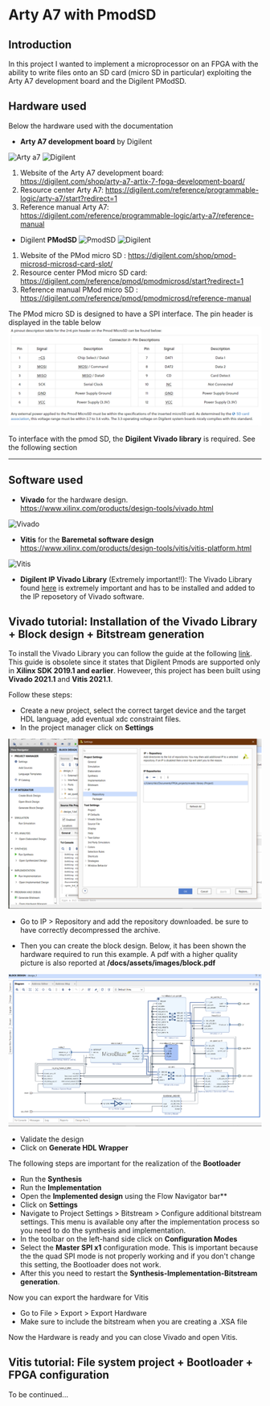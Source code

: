 # Arty A7 with PmodSD
## Introduction
In this project I wanted to implement a microprocessor on an FPGA with the ability to write files onto an SD card (micro SD in particular) exploiting the Arty A7 development board and the Digilent PModSD.

## Hardware used
Below the hardware used with the documentation 
- **Arty A7 development board** by Digilent 

![Arty a7](https://cdn11.bigcommerce.com/s-7gavg/images/stencil/640w/attribute_rule_images/6425_source_1527801259.png)
![Digilent](https://cdn11.bigcommerce.com/s-7gavg/images/stencil/original/digilent-logo_ni_2021-260px_1_1627086513__23106.original.png)

1. Website of the Arty A7 development board:  https://digilent.com/shop/arty-a7-artix-7-fpga-development-board/
2. Resource center Arty A7: https://digilent.com/reference/programmable-logic/arty-a7/start?redirect=1
3. Reference manual Arty A7: https://digilent.com/reference/programmable-logic/arty-a7/reference-manual


- Digilent **PModSD**
![PmodSD](https://cdn11.bigcommerce.com/s-7gavg/images/stencil/1280x1280/products/611/4965/Pmod_MicroSD_-_Oblique_-_600__95232.1533142439.png?c=2)
![Digilent](https://cdn11.bigcommerce.com/s-7gavg/images/stencil/original/digilent-logo_ni_2021-260px_1_1627086513__23106.original.png)

1. Website of the PMod micro SD : https://digilent.com/shop/pmod-microsd-microsd-card-slot/
2. Resource center PMod micro SD card: https://digilent.com/reference/pmod/pmodmicrosd/start?redirect=1
3. Reference manual PMod micro SD : https://digilent.com/reference/pmod/pmodmicrosd/reference-manual

The PMod micro SD is designed to have a SPI interface. The pin header is displayed in the table below
![tablesd](/docs/assets/images/tablesd.png)

To interface with the pmod SD, the **Digilent Vivado library** is required. See the following section

--------------------------------------------------

## Software used

- **Vivado** for the hardware design. https://www.xilinx.com/products/design-tools/vivado.html

![Vivado](https://www.xilinx.com/content/dam/xilinx/imgs/products/vivado/vivado-ml/vivado-hero-logo-web.png)

- **Vitis** for the **Baremetal software design** https://www.xilinx.com/products/design-tools/vitis/vitis-platform.html

![Vitis](https://www.xilinx.com/content/xilinx/en/products/design-tools/vitis/_jcr_content/root/parsysFullWidth/xilinxflexibleslab_2/xilinxflexibleslab-parsys/xilinxcolumns_339400/childParsys-0/xilinximage_copy_605_1151120247.img.png/1637623395529.png)

- **Digilent IP Vivado Library** (Extremely important!!): The Vivado Library found [here](https://github.com/Digilent/vivado-library/releases?_ga=2.11542838.342694964.1651495142-2011971321.1651067408) is extremely important and has to be installed and added to the IP reposetory of Vivado software.



## Vivado tutorial: Installation of the Vivado Library + Block design + Bitstream generation
To install the Vivado Library you can follow the guide at the following [link](https://digilent.com/reference/learn/programmable-logic/tutorials/pmod-ips/start). This guide is obsolete since it states that Digilent Pmods are supported only in **Xilinx SDK 2019.1 and earlier**. Howeveer, this project has been built using **Vivado 2021.1** and **Vitis 2021.1**.

Follow these steps:
- Create a new project, select the correct target device and the target HDL language, add eventual xdc constraint files.
- In the project manager click on **Settings**

![tutorial 1](/docs/assets/images/tutorial1.png)

- Go to IP > Repository and add the repository downloaded. be sure to have correctly decompressed the archive. 



- Then you can create the block design. Below, it has been shown the hardware required to run this example. A pdf with a higher quality picture is also reported at **/docs/assets/images/block.pdf**

![block_design](/docs/assets/images/block.png)

- Validate the design
- Click on **Generate HDL Wrapper**

The following steps are important for the realization of the **Bootloader**

- Run the **Synthesis**
- Run the **Implementation**
- Open the **Implemented design** using the Flow Navigator bar**
- Click on **Settings**
- Navigate to Project Settings > Bitstream > Configure additional bitstream settings. This menu is available ony after the implementation process so you need to do the synthesis and implementation. 
- In the toolbar on the left-hand side click on **Configuration Modes**
- Select the **Master SPI x1** configuration mode. This is important because the the quad SPI mode is not properly working and if you don't change this setting, the Bootloader does not work.
- After this you need to restart the **Synthesis-Implementation-Bitstream generation**. 


Now you can export the hardware for Vitis


- Go to File > Export > Export Hardware
- Make sure to include the bitstream when you are creating a .XSA file

Now the Hardware is ready and you can close Vivado and open Vitis.


## Vitis tutorial: File system project + Bootloader + FPGA configuration
To be continued...